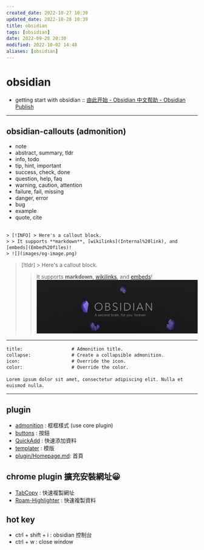 ```yaml
---
created_date: 2022-10-27 10:39
updated_date: 2022-10-28 10:39
title: obsidian
tags: [obsidian]
date: 2022-09-28 20:30
modified: 2022-10-02 14:48
aliases: [obsidian]
---
```


# obsidian

- getting start with obsidian :: [由此开始 - Obsidian 中文帮助 - Obsidian Publish](https://publish.obsidian.md/help-zh/%E7%94%B1%E6%AD%A4%E5%BC%80%E5%A7%8B)

---

## obsidian-callouts (admonition)

- note
- abstract, summary, tldr
- info, todo
- tip, hint, important
- success, check, done
- question, help, faq
- warning, caution, attention
- failure, fail, missing
- danger, error
- bug
- example
- quote, cite

```code

> [!INFO] > Here's a callout block. 
> > It supports **markdown**, [wikilinks](Internal%20link), and [embeds](Embed%20files)! 
> ![](images/og-image.png)

```

> [!tldr] > Here's a callout block. 
> > It supports **markdown**, [wikilinks](Internal%20link), and [embeds](Embed%20files)! 
> ![](images/og-image.png)

---

```ad-<type> # Admonition type. See below for a list of available types.
title:                  # Admonition title.
collapse:               # Create a collapsible admonition.
icon:                   # Override the icon.
color:                  # Override the color.

Lorem ipsum dolor sit amet, consectetur adipiscing elit. Nulla et euismod nulla.

```

---

## plugin

- [admonition](plugin/admonition.md) : 框框樣式 (use core plugin)
- [buttons](plugin/buttons.md) : 按鈕
- [QuickAdd](plugin/quick-add.md) : 快速添加資料
- [templater](plugin/templater.md) : 模版
- [plugin/Homepage.md](plugin/Homepage.md): 首頁

## chrome plugin 擴充安裝網址😀

- [TabCopy](plugin/TabCopy.md) : 快速複製網址
- [Roam-Highlighter](plugin/Roam-Highlighter.md) : 快速複製資料

## hot key

- ctrl + shift + i : obsidian 控制台
- ctrl + w : close window
